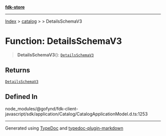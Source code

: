 [**fdk-store**](../../../README.md)
***

[Index](../../../API.md) > [catalog](../../README.md) > [<internal>](../README.md) > DetailsSchemaV3

# Function: DetailsSchemaV3

> **DetailsSchemaV3**(): [`DetailsSchemaV3`](../type-aliases/type-alias.DetailsSchemaV3.md)

## Returns

[`DetailsSchemaV3`](../type-aliases/type-alias.DetailsSchemaV3.md)

## Defined In

node\_modules/@gofynd/fdk-client-javascript/sdk/application/Catalog/CatalogApplicationModel.d.ts:1253

***
Generated using [TypeDoc](https://typedoc.org/) and [typedoc-plugin-markdown](https://www.npmjs.com/package/typedoc-plugin-markdown)
